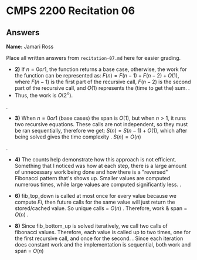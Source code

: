 # CMPS 2200 Recitation 06
## Answers
**Name:** Jamari Ross

Place all written answers from `recitation-07.md` here for easier grading.


- **2)** If $n = 0 or 1$, the function returns a base case, otherwise, the work for the function can be represented as: $F(n) = F(n-1) + F(n-2) + O(1)$, where $F(n-1)$ is the first part of the recursive call, $F(n-2)$ is the second part of the recursive call, and $O(1)$ represents the (time to get the) sum.
.
- Thus, the work is $O(2^n)$.

.
- **3)** When $n = 0 or 1$ (base cases) the span is $O(1)$, but when $n > 1$, it runs two recursive equations. These calls are not independent, so they must be ran sequentially, therefore we get: $S(n)=S(n−1)+O(1)$, which after being solved gives the time complexity
.
$S(n) = O(n)$

.
- **4)** The counts help demonstrate how this approach is not efficient. Something that I noticed was how at each step, there is a large amount of unnecessary work being done and how there is a "reversed" Fibonacci pattern that's shows up. Smaller values are computed numerous times, while large values are computed significantly less.
.

- **6)** fib_top_down is called at most once for every value because we compute $Fi$, then future calls for the same value will just return the stored/cached value. So unique calls = $O(n)$
.
Therefore, work & span = $O(n)$
.

- **8)** Since fib_bottom_up is solved iteratively, we call two calls of fibonacci values. Therefore, each value is called up to two times, one for the first recursive call, and once for the second.
.
Since each iteration does constant work and the implementation is sequential, both work and span = $O(n)$
